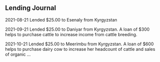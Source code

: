 ## Lending Journal
2021-08-21 Lended $25.00 to Esenaly from Kyrgyzstan

2021-09-21 Lended $25.00 to Daniyar from Kyrgyzstan. A loan of $300 helps to purchase cattle to increase income from cattle breeding.

2021-10-21 Lended $25.00 to Meerimbu from Kyrgyzstan. A loan of $600 helps to purchase dairy cow to increase her headcount of cattle and sales of organic ...

